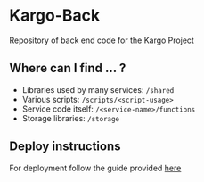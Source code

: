 
# Kargo-Back

Repository of back end code for the Kargo Project

## Where can I find ... ?
 - Libraries used by many services: `/shared`
 - Various scripts: `/scripts/<script-usage>`
 - Service code itself: `/<service-name>/functions`
 - Storage libraries: `/storage`

## Deploy instructions 
 For deployment follow the guide provided [here](https://github.com/aws/aws-lambda-go/blob/master/README.md)